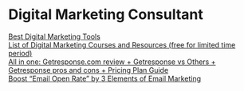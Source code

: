 <html>
<body>

<h1>Digital Marketing Consultant</h1>
<a href="http://www.rahulmurarka.com/" target="_blank">Best Digital Marketing Tools</a>
</br>
<a href="http://www.rahulmurarka.com/free/free-course-list/" target="_blank">List of Digital Marketing Courses and Resources (free for limited time period)</a>
</br>
<a href="http://www.rahulmurarka.com/em/getresponse-plan-guide/" target="_blank">All in one: Getresponse.com review + Getresponse vs Others + Getresponse pros and cons + Pricing Plan Guide</a>
</br>
<a href="http://www.rahulmurarka.com/em/elements-of-email-marketing/" target="_blank">Boost “Email Open Rate” by 3 Elements of Email Marketing</a>


</body>
</html>

